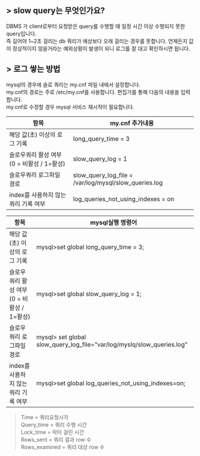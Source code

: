 ## > **slow query는 무엇인가요?**

DBMS 가 client로부터 요청받은 query를 수행할 때 일정 시간 이상 수행되지 못한 query입니다.    
즉 길어야 1~2초 걸리는 db 쿼리가 예상보다 오래 걸리는 경우를 뜻합니다.
언제든지 값이 정상적이지 않을거라는 예외상황이 발생이 되니 로그를 잘 대고 확인하시면 됩니다.

## > **로그 쌓는 방법**

mysql의 경우에 슬로 쿼리는 my.cnf 파일 내에서 설정합니다.   
my.cnf의 경로는 주로 /etc/my.cnf를 사용합니다. 편집기를 통해 다음의 내용을 입력합니다.   
my.cnf로 수정할 경우 mysql 서비스 재시작이 필요합니다.

|**항목**|**my.cnf 추가내용**|
|---|---|
|해당 값(초) 이상의 로그 기록|long_query_time = 3|
|슬로우쿼리 활성 여부(0 = 비활성 / 1=활성)|slow_query_log = 1|
|슬로우쿼리 로그파일 경로|slow_query_log_file = /var/log/mysql/slow_queries.log|
|index를 사용하지 않는 쿼리 기록 여부|log_queries_not_using_indexes = on|



|**항목**|**mysql실행 명령어**|
|---|---|
|해당 값(초) 이상의 로그 기록|mysql>set global long_query_time = 3;|
|슬로우쿼리 활성 여부(0 = 비활성 / 1=활성)|mysql>set global slow_query_log = 1;|
|슬로우쿼리 로그파일 경로|mysql> set global slow_query_log_file="var/log/myslq/slow_queries.log"|
|index를 사용하지 않는 쿼리 기록 여부|mysql>set global log_queries_not_using_indexes=on;|

> Time = 쿼리요청시각  
> Query_time = 쿼리 수행 시간  
> Lock_time = 락이 걸린 시간  
> Rows_sent = 쿼리 결과 row 수  
> Rows_examined = 쿼리 대상 row 수
